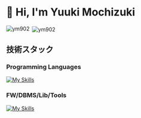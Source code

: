 # 👋 Hi, I'm Yuuki Mochizuki

<p><img align="left" src="https://github-readme-stats.vercel.app/api/top-langs?username=ym902&show_icons=true&theme=dracula&locale=en&layout=compact" alt="ym902" /></p>
<p>&nbsp;<img align="center" src="https://github-readme-stats.vercel.app/api?username=ym902&show_icons=true&theme=dracula&locale=en" alt="ym902" /></p>

## 技術スタック

### Programming Languages
[![My Skills](https://skillicons.dev/icons?i=html,css,js,jquery,ts,py,php)](https://skillicons.dev)

### FW/DBMS/Lib/Tools
[![My Skills](https://skillicons.dev/icons?i=react,nextjs,nodejs,nginx,express,fastapi,django,laravel,mysql,postgres,prisma,jest,aws,firebase,postman,docker,figma,ai,ps,discord)](https://skillicons.dev)
